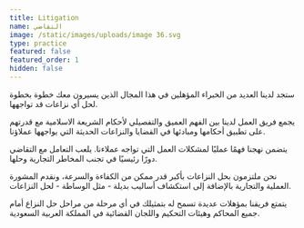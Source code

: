 ```yaml
---
title: Litigation
name: التقاضي
image: /static/images/uploads/image 36.svg
type: practice
featured: false
featured_order: 1
hidden: false
---
```

ستجد لدينا العديد من الخبراء المؤهلين في هذا المجال الذين يسيرون معك خطوة بخطوة لحل أي نزاعات قد تواجهها.

يجمع فريق العمل لدينا بين الفهم العميق والتفصيلي لأحكام الشريعة الاسلامية مع قدرتهم على تطبيق أحكامها ومبادئها في القضايا والنزاعات الحديثة التي يواجهها عملاؤنا.

يتضمن نهجنا فهمًا عمليًا لمشكلات العمل التي تواجه عملاءنا. يلعب التعامل مع التقاضي دورًا رئيسيًا في تجنب المخاطر التجارية وحلها.

نحن ملتزمون بحل النزاعات بأكبر قدر ممكن من الكفاءة والسرعة، ونقدم المشورة العملية والتجارية بالإضافة إلى استكشاف أساليب بديلة - مثل الوساطة - لحل النزاعات.

يتمتع فريقنا بمؤهلات عديدة تسمح له بتمثيلك في أي مرحلة من مراحل حل النزاع أمام جميع المحاكم وهيئات التحكيم واللجان القضائية في المملكة العربية السعودية.
